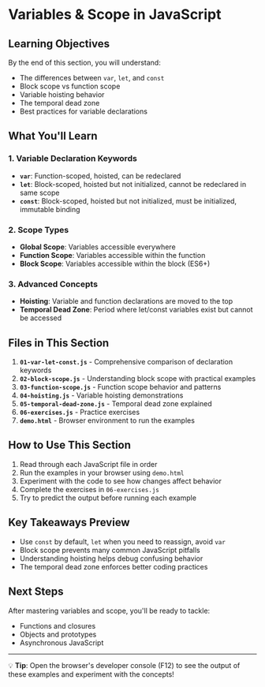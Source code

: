 # Variables & Scope in JavaScript

## Learning Objectives

By the end of this section, you will understand:

- The differences between `var`, `let`, and `const`
- Block scope vs function scope
- Variable hoisting behavior
- The temporal dead zone
- Best practices for variable declarations

## What You'll Learn

### 1. Variable Declaration Keywords
- **`var`**: Function-scoped, hoisted, can be redeclared
- **`let`**: Block-scoped, hoisted but not initialized, cannot be redeclared in same scope
- **`const`**: Block-scoped, hoisted but not initialized, must be initialized, immutable binding

### 2. Scope Types
- **Global Scope**: Variables accessible everywhere
- **Function Scope**: Variables accessible within the function
- **Block Scope**: Variables accessible within the block (ES6+)

### 3. Advanced Concepts
- **Hoisting**: Variable and function declarations are moved to the top
- **Temporal Dead Zone**: Period where let/const variables exist but cannot be accessed

## Files in This Section

1. **`01-var-let-const.js`** - Comprehensive comparison of declaration keywords
2. **`02-block-scope.js`** - Understanding block scope with practical examples
3. **`03-function-scope.js`** - Function scope behavior and patterns
4. **`04-hoisting.js`** - Variable hoisting demonstrations
5. **`05-temporal-dead-zone.js`** - Temporal dead zone explained
6. **`06-exercises.js`** - Practice exercises
7. **`demo.html`** - Browser environment to run the examples

## How to Use This Section

1. Read through each JavaScript file in order
2. Run the examples in your browser using `demo.html`
3. Experiment with the code to see how changes affect behavior
4. Complete the exercises in `06-exercises.js`
5. Try to predict the output before running each example

## Key Takeaways Preview

- Use `const` by default, `let` when you need to reassign, avoid `var`
- Block scope prevents many common JavaScript pitfalls
- Understanding hoisting helps debug confusing behavior
- The temporal dead zone enforces better coding practices

## Next Steps

After mastering variables and scope, you'll be ready to tackle:
- Functions and closures
- Objects and prototypes
- Asynchronous JavaScript

---

💡 **Tip**: Open the browser's developer console (F12) to see the output of these examples and experiment with the concepts!